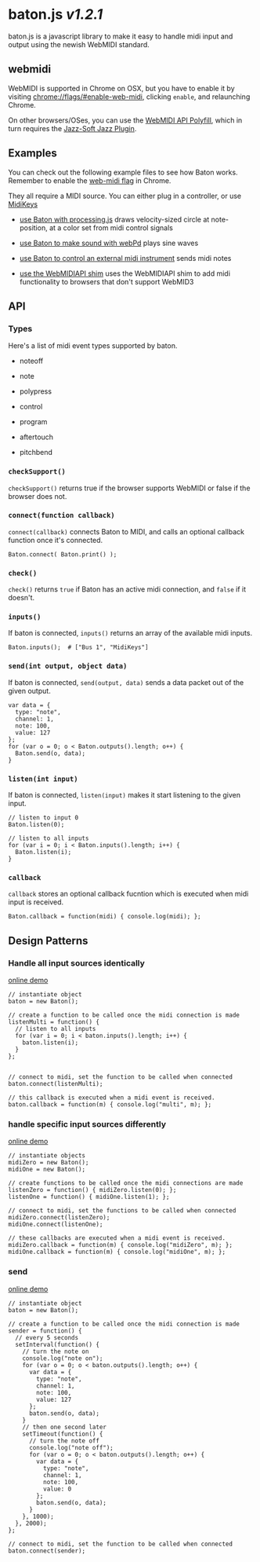 # baton.js *v1.2.1*

baton.js is a javascript library to make it easy to handle midi input and output using the newish WebMIDI standard.


## webmidi

WebMIDI is supported in Chrome on OSX, but you have to enable it by visiting [chrome://flags/#enable-web-midi](chrome://flags/#enable-web-midi), clicking `enable`, and relaunching Chrome.

On other browsers/OSes, you can use the [WebMIDI API Polyfill](https://github.com/cwilso/WebMIDIAPIShim), which in turn requires the [Jazz-Soft Jazz Plugin](http://jazz-soft.net/).


## Examples

You can check out the following example files to see how Baton works. Remember to enable the [web-midi flag](chrome://flags/#enable-web-midi) in Chrome.

They all require a MIDI source. You can either plug in a controller, or use [MidiKeys](http://www.manyetas.com/creed/midikeys.html)

*   [use Baton with processing.js](http://baton.monks.co/examples/processing.html) draws velocity-sized circle at note-position, at a color set from midi control signals

*   [use Baton to make sound with webPd](http://baton.monks.co/examples/sound.html) plays sine waves

*   [use Baton to control an external midi instrument](http://baton.monks.co/examples/send.html) sends midi notes

*   [use the WebMIDIAPI shim](http://baton.monks.co/examples/shim.html) uses the WebMIDIAPI shim to add midi functionality to browsers that don't support WebMID3

## API

### Types

Here's a list of midi event types supported by baton.

*   noteoff

*   note

*   polypress

*   control

*   program

*   aftertouch

*   pitchbend

### `checkSupport()`

`checkSupport()` returns true if the browser supports WebMIDI or false if the browser does not.

### `connect(function callback)`

`connect(callback)` connects Baton to MIDI, and calls an optional callback function once it's connected.

    Baton.connect( Baton.print() );

### `check()`

`check()` returns `true` if Baton has an active midi connection, and `false` if it doesn't.

### `inputs()`

If baton is connected, `inputs()` returns an array of the available midi inputs.

    Baton.inputs();  # ["Bus 1", "MidiKeys"]

### `send(int output, object data)`

If baton is connected, `send(output, data)` sends a data packet out of the given output.

    var data = {
      type: "note",
      channel: 1,
      note: 100,
      value: 127
    };
    for (var o = 0; o < Baton.outputs().length; o++) {
      Baton.send(o, data);
    }

### `listen(int input)`

If baton is connected, `listen(input)` makes it start listening to the given input.

    // listen to input 0
    Baton.listen(0);

    // listen to all inputs
    for (var i = 0; i < Baton.inputs().length; i++) {
      Baton.listen(i);
    }

### `callback`

`callback` stores an optional callback fucntion which is executed when midi input is received.

    Baton.callback = function(midi) { console.log(midi); };


## Design Patterns

### Handle all input sources identically

[online demo](http://baton.monks.co/examples/single.html)

    // instantiate object
    baton = new Baton();

    // create a function to be called once the midi connection is made
    listenMulti = function() {
      // listen to all inputs
      for (var i = 0; i < baton.inputs().length; i++) {
        baton.listen(i);
      }
    };


    // connect to midi, set the function to be called when connected
    baton.connect(listenMulti);

    // this callback is executed when a midi event is received.
    baton.callback = function(m) { console.log("multi", m); };

### handle specific input sources differently

[online demo](http://baton.monks.co/examples/multi.html)

    // instantiate objects
    midiZero = new Baton();
    midiOne = new Baton();

    // create functions to be called once the midi connections are made
    listenZero = function() { midiZero.listen(0); };
    listenOne = function() { midiOne.listen(1); };

    // connect to midi, set the functions to be called when connected
    midiZero.connect(listenZero);
    midiOne.connect(listenOne);

    // these callbacks are executed when a midi event is received.
    midiZero.callback = function(m) { console.log("midiZero", m); };
    midiOne.callback = function(m) { console.log("midiOne", m); };

### send

[online demo](http://baton.monks.co/examples/send.html)

    // instantiate object
    baton = new Baton();

    // create a function to be called once the midi connection is made
    sender = function() {
      // every 5 seconds
      setInterval(function() {
        // turn the note on
        console.log("note on");
        for (var o = 0; o < baton.outputs().length; o++) {
          var data = {
            type: "note",
            channel: 1,
            note: 100,
            value: 127
          };
          baton.send(o, data);
        }
        // then one second later
        setTimeout(function() {
          // turn the note off
          console.log("note off");
          for (var o = 0; o < baton.outputs().length; o++) {
            var data = {
              type: "note",
              channel: 1,
              note: 100,
              value: 0
            };
            baton.send(o, data);
          }
        }, 1000);
      }, 2000);
    };

    // connect to midi, set the function to be called when connected
    baton.connect(sender);
